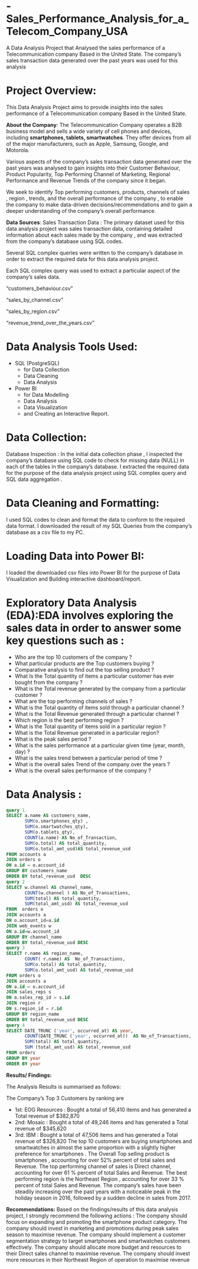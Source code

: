 # -Sales_Performance_Analysis_for_a_Telecom_Company_USA
A Data Analysis Project that Analysed  the sales performance of a Telecommunication  company Based in the United State. The company’s sales transaction data generated over the past years was used for this  analysis

# Project Overview: 
This Data Analysis Project aims to provide  insights into the sales performance of a Telecommunication  company Based in the United State. 

__About the Company__: The Telecommunication Company operates a B2B business model and  sells a wide variety of cell phones and devices, including __smartphones, tablets, smartwatches__.  They offer devices from all of the major manufacturers, such as Apple, Samsung, Google, and Motorola.

Various aspects of the company’s sales transaction data generated over the past years was  analysed  to gain insights into their Customer Behaviour, Product Popularity, Top Performing  Channel of Marketing, Regional Performance  and Revenue Trends of the company since it began. 

We seek to identify Top performing customers, products, channels of sales , region , trends, and the overall performance of the company , to enable the company to make data-driven decisions/recommendations and to gain a deeper understanding of the company’s overall performance. 

__Data Sources__: 
Sales Transaction Data : The primary dataset used for this data analysis project was sales transaction data, containing detailed information about each sales made by the company , and was extracted from the company’s database using SQL codes. 

Several SQL complex queries were written to the company’s database in order to extract the required data for this  data analysis project. 

Each SQL complex query was used to extract a particular aspect of the company’s sales data. 



“customers_behaviour.csv” 

“sales_by_channel.csv” 

“sales_by_region.csv” 

“revenue_trend_over_the_years.csv” 



# Data Analysis Tools Used:

- SQL (PostgreSQL)
  - for Data Collection 
  -  Data Cleaning 
  -  Data Analysis 
- Power BI
  - for Data Modelling
  -  Data Analysis
  -   Data Visualization
  -   and Creating an Interactive Report. 
# Data Collection: 
Database Inspection : In the initial data collection phase , I  inspected the company’s database using SQL code  to check for missing data (NULL) in each of the tables in the company’s database.
I extracted the  required data for the purpose of the data analysis project using SQL complex query and SQL data aggregation .  
# Data Cleaning and Formatting: 
I used SQL codes to clean and format the data to conform to the required data format.
I downloaded the result of my SQL Queries from the company’s database  as a csv file to my PC. 
# Loading Data into Power BI:
I loaded the downloaded csv files into Power BI for the purpose of Data Visualization and Building interactive dashboard/report.



# Exploratory Data Analysis (EDA):EDA involves exploring the sales data in order to answer some key questions such as : 
  - Who are the top 10 customers of the company ?
  - What particular products are the Top customers buying  ? 
  - Comparative analysis to find out  the top selling product ?
  - What Is the Total quantity of items a particular customer has ever bought from the company ? 
  - What is the Total revenue generated by the company from a particular customer ? 
  - What are the top performing channels of sales ? 
  - What is the Total quantity of items sold through a particular channel ?
  - What is the  Total Revenue generated  through a particular channel ?
  - Which region is the best performing region ? 
  - What is the Total quantity of items sold in a particular region ?
  - What is the  Total Revenue generated  in a particular region?
  - What is the peak sales period ? 
  - What is the sales performance at a particular given time (year, month, day) ?  
  - What is the sales trend between a particular period of time ? 
  - What is the overall sales Trend of the company over the years ? 
  - What is the overall sales performance of the company ?



# Data Analysis : 
```SQL
query 1.
SELECT a.name AS customers_name,
       SUM(o.smartphones_qty) ,
       SUM(o.smartwatches_qty),
       SUM(o.tablets_qty),
       COUNT(a.name) AS No_of_Transaction,
       SUM(o.total) AS total_quantity,
       SUM(o.total_amt_usd)AS total_revenue_usd
FROM accounts a
JOIN orders o
ON a.id = o.account_id
GROUP BY customers_name
ORDER BY total_revenue_usd  DESC
query 2
SELECT w.channel AS channel_name,
       COUNT(w.channel ) AS No_of_Transactions,
       SUM(total) AS total_quantity,
       SUM(total_amt_usd) AS total_revenue_usd
FROM  orders o
JOIN accounts a
ON o.account_id=a.id
JOIN web_events w
ON a.id=w.account_id
GROUP BY channel_name
ORDER BY total_revenue_usd DESC
query 3
SELECT r.name AS region_name,
       COUNT( r.name) AS  No_of_Transactions,
       SUM(o.total) AS total_quantity,
       SUM(o.total_amt_usd) AS total_revenue_usd
FROM orders o
JOIN accounts a
ON a.id = o.account_id
JOIN sales_reps s
ON a.sales_rep_id = s.id
JOIN region r
ON s.region_id = r.id
GROUP BY region_name
ORDER BY total_revenue_usd DESC
query 4
SELECT DATE_TRUNC ('year', occurred_at) AS year,
       COUNT(DATE_TRUNC ('year', occurred_at))  AS No_of_Transactions,
       SUM(total) AS total_quantity,  
       SUM (total_amt_usd) AS total_revenue_usd
FROM orders
GROUP BY year  
ORDER BY year 


``` 

__Results/ Findings:__ 

The Analysis Results is summarised as follows: 

The Company’s Top 3  Customers by ranking are 
 -  1st: EOG Resources : Bought a total of 56,410 items and has generated a Total revenue of  $382,870
 -  2nd: Mosaic :  Bought a total of 49,246 items and has generated a Total revenue of $345,620
 -  3rd: IBM :    Bought a total of 47,506 items and has generated a Total revenue of $326,820
The top 10 customers are buying smartphones and smartwatches in almost the same proportion with a slightly higher preference for smartphones .
The Overall Top selling product is smartphones , accounting for over 52% percent of total  sales and Revenue. 
The top performing channel of sales is Direct channel,  accounting for over 61 % percent of total  Sales and Revenue. 
The best performing region is the Northeast Region , accounting for over 33 % percent of total  Sales and Revenue. 
The company’s sales have been steadily increasing over the past years  with a noticeable peak in the holiday season in  2016, followed by a sudden decline in sales from 2017.  


__Recommendations:__ 
Based on the findings/results of this  data analysis project, I strongly  recommend the following actions : 
The company should focus on expanding and promoting the smartphone product category. 
The company should invest in marketing and promotions during peak sales season to maximise revenue. 
The company should implement a customer segmentation strategy to target smartphones and smartwatches customers effectively. 
The company should allocate more budget and resources to their Direct sales channel to maximise revenue. 
The company should invest more resources  in their Northeast Region of operation  to maximise revenue

